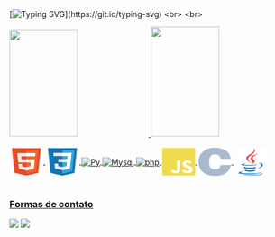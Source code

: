
<br>
<br>

[![Typing SVG](https://readme-typing-svg.herokuapp.com/?color=0ef&size=40&center=true&vCenter=true&width=1500&lines=Olá,+meu+nome+é+Jhon+Victor;Tenho+20+anos;Estudo+Ciência+da+Computação+Na+Unicap;+Seja+Bem-Vindo!)](https://git.io/typing-svg)
<br>
<br>

 <div aling="center">
   <a href="https://github.com/Jhon-Victor-Ramos">
   <img width="49%" height="190px" src="https://github-readme-stats-sigma-five.vercel.app/api?username=Jhon-Victor-Ramos&show_icons=true&theme=dracula&include_all_commits=true&count_private=true"/>
   <img width="49%" height="195px" src="https://github-readme-stats-sigma-five.vercel.app/api/top-langs/?username=Jhon-Victor-Ramos&layout=compact&langs_count=6&theme=dracula"/>
</div>

<div style="display: inline_block"><br>
  <img align="center" alt="HTML" height="50" width="60" src="https://raw.githubusercontent.com/devicons/devicon/master/icons/html5/html5-original.svg">
  <img align="center" alt="CSS" height="50" width="60" src="https://raw.githubusercontent.com/devicons/devicon/master/icons/css3/css3-original.svg">
  <img align="center" alt="Py" height="50" width="60" src="https://cdn.jsdelivr.net/gh/devicons/devicon/icons/python/python-original.svg"/>
  <img align="center" alt="Mysql" height="50" width="60" src="https://cdn.jsdelivr.net/gh/devicons/devicon/icons/mysql/mysql-original.svg"/>
  <img align="center" alt="php" height="50" width="60" src="https://cdn.jsdelivr.net/gh/devicons/devicon/icons/php/php-original.svg" />
  <img align="center" alt="Js" height="50" width="60" src="https://raw.githubusercontent.com/devicons/devicon/master/icons/javascript/javascript-plain.svg">
  <img align="center" alt="C" height="50" width="60" src="https://raw.githubusercontent.com/devicons/devicon/master/icons/c/c-original.svg">
  <img align="center" alt="Java" height="50" width="60" src="https://raw.githubusercontent.com/devicons/devicon/master/icons/java/java-original.svg">
</div>

 <br>
 
  ### Formas de contato
 
<div aling="center"> 
  <a href="https://www.instagram.com/jhonvictor_dev" target="_blank"><img src="https://img.shields.io/badge/-Instagram-%23E4405F?style=for-the-badge&logo=instagram&logoColor=white" target="_blank"></a>
  <a href = "mailto:jhon.vrmartins@gmail.com"><img src="https://img.shields.io/badge/-Gmail-%23333?style=for-the-badge&logo=gmail&logoColor=white" target="_blank"></a>
</div>
